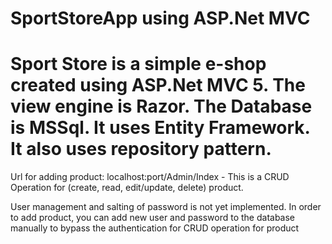 # SportStoreApp using ASP.Net MVC

# Sport Store is a simple e-shop created using ASP.Net MVC 5. The view engine is Razor. The Database is MSSql. It uses Entity Framework. It also uses repository pattern. 

Url for adding product: localhost:port/Admin/Index - This is a CRUD Operation for (create, read, edit/update, delete) product.

User management and salting of password is not yet implemented. In order to add product, you can add new user and password to the database manually to bypass the authentication for CRUD operation for product


